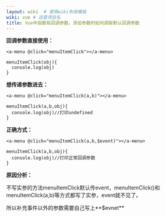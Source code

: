 ```yaml
---
layout: wiki  # 使用wiki布局模板
wiki: vue # 这是项目名
title: Vue中函数有回调参数，添加参数时如何调取默认回调参数
---
```


**回调参数直接使用：**
```
<a-menu @click="menuItemClick"></a-menu>

menuItemClick(obj){
  console.log(obj)
}
```
**想传递参数进去：**
```
<a-menu @click="menuItemClick(a,b)"></a-menu>

menuItemClick(a,b,obj){
  console.log(obj)//打印undefined
}
```
**正确方式：**
```
<a-menu @click="menuItemClick(a,b,$event)"></a-menu>

menuItemClick(a,b,obj){
  console.log(obj)//打印正常回调参数
}
```
**原因分析：**

不写实参的方法menuItemClick默认传event，menuItemClick()和menuItemClick(a,b)等方式都写了实参，event就不见了。

所以补充事件以外的参数需要自己写上**$evnet**